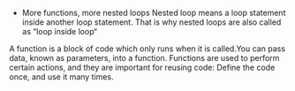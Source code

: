  - More functions, more nested loops
Nested loop means a loop statement inside another loop statement. That is why nested loops are also called as “loop inside loop“

A function is a block of code which only runs when it is called.You can pass data, known as parameters, into a function.
Functions are used to perform certain actions, and they are important for reusing code: Define the code once, and use it many times.




